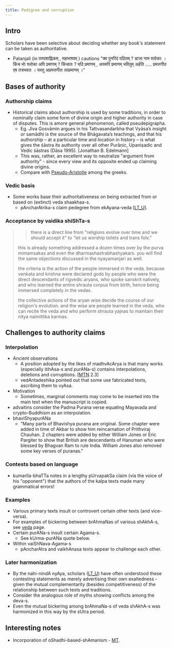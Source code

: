 ```yaml
---
title: Pedigree and corruption
---
```


## Intro
Scholars have been selective about deciding whether any book's statement can be taken as authoritative.

- Patanjali (in पस्पशाह्निकम् , महाभाष्यम् ) cautions "क्व पुनरिदं  पठितम् ?  भ्राजा नाम श्लोकाः । किंच भोः श्लोका अपि प्रमाणम् ?  किंचातः ? यदि प्रमाणम् , अयमपि प्रमाणम् भवितुम् अर्हति ..... प्रमत्तगीत एष तत्रभवतः । यस्तु अप्रमत्तगीतः तत्प्रमाणम् ।"


## Bases of authority
### Authorship claims
- Historical claims about authorship is used by some traditions, in order to nominally claim some form of divine origin and higher authority in case of disputes. This is amore general phenomenon, called pseudepigrapha.
  - Eg. Jīva Gosvāmin argues in his Tattvasandarbha that Vyāsa’s insight or samādhi is the source of the Bhāgavata’s teachings, and that his authorship – at a particular time and location in history – is what gives the śāstra its authority over all other Purāṇic, Upaniṣadic and Vedic śāstras (Dāsa 1995). \[Jonathan B. Edelmann\]
  - This was, rather, an excellent way to neutralize "argument from authority" - since every view and its opposite ended up claiming divine origins.
  - Compare with [Pseudo-Aristotle](https://en.wikipedia.org/wiki/Pseudo-Aristotle) among the greeks.

### Vedic basis
- Some works base their authoritativeness on being extracted from or based on (extinct) veda shaakhaa-s.
    - pAncharAtrika-s claim pedegree from ekAyana-veda \[[LT_U](https://archive.org/stream/LakshmiTantra/Lakshmi%20Tantra%201975%20VKrishnamacharya#page/n10/mode/1up)\].


### Acceptance by vaidika shiShTa-s
>> there is a direct line from "religions evolve over time and we should accept it" to "let us worship toilets and trans folx."
>
> this is already something addressed a dozen times over by the purva mimamsakas and even the dharmashastrabhashyakars. you will find the same objections discussed in the nyayamanjari as well. 
> 
> the criteria is the action of the people immersed in the veda. because venkata and krishna were declared gods by people who were the direct descendants of rigvedic aryans, who spoke sanskrit natively, and who learned the entire shrauta corpus from birth, hence being immersed completely in the vedas. 
> 
> the collective actions of the aryan wise decide the course of our religion's evolution. and the wise are people learned in the veda, who can recite the veda and who perform shrauta yajnas to maintain their nitya naimittika karmas.

## Challenges to authority claims
### Interpolation
- Ancient observations
  - A position adopted by the likes of madhvAcArya is that many works (especially itihAsa-s and purANa-s) contains interpolations, deletions and corruptions. \[[MTN](http://mahabharata-resources.org/mbtntrans/chapter_2_gururajahrao.pdf)  2.3\]
  - vedAntadeshika pointed out that some use fabricated texts, ascribing them to vyAsa.
- Motivation
  - Sometimes, marginal comments may come to be inserted into the main text when the manuscript is copied.
- advaitins consider the Padma Purana verse equating Mayavada and crypto-Buddhism as an interpolation.
- bhaviShyapurANa
    - "Many parts of Bhavishya purana are original. Some chapter were added in time of Akbar to show him reincarnation of Prithviraj Chauhan. 2 chapters were added by either William Jones or Eric Pargiter to show that British are descendants of Hanuman who were blessed by Bhagvan Ram to rule India. William Jones also removed some key verses of puranas."

### Contests based on language
- kumarIla-bhaTTa notes in a lengthy pUrvapakSa claim (via the voice of his "opponent") that the authors of the kalpa texts made many grammatical errors!

### Examples
- Various primary texts insult or controvert certain other texts (and vice-versa).
- For examples of bickering between brAhmaNas of various shAkhA-s, see [veda](/vedAH/meta/shAkhA/shAkhA-spardhA/) page.
- Certain purANa-s insult certain Agama-s.
    - See kUrma-purANa quote below.
- Within vaiShNava-Agama-s
    - pAncharAtra and vaikhAnasa texts appear to challenge each other.

### Later harmonization
- By the nahi-nindA nyAya, scholars ([LT_U](https://archive.org/stream/LakshmiTantra/Lakshmi%20Tantra%201975%20VKrishnamacharya#page/n12/mode/1up)) have often understood these contesting statements as merely advertising their own exaltedness - given the mutual complementarity (besides competitiveness) of the relationship between such texts and traditions.
- Consider the analogous role of myths showing conflicts among the deva-s.
- Even the mutual bickering among brAhmaNa-s of veda shAkhA-s was harmonized in this way by the sUtra period.

## Interesting notes
- Incorporation of oShadhi-based-shAmanism - [MT](https://manasataramgini.wordpress.com/2007/04/18/keshi-visham/).
